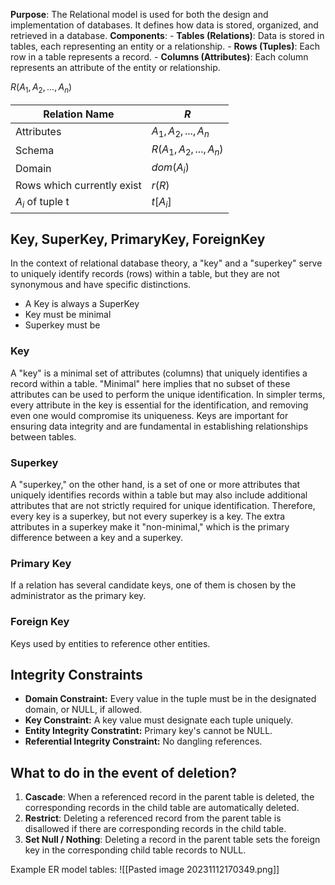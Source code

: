 **Purpose**: The Relational model is used for both the design and implementation of databases. It defines how data is stored, organized, and retrieved in a database.
**Components**:
    - **Tables (Relations)**: Data is stored in tables, each representing an entity or a relationship.
    - **Rows (Tuples)**: Each row in a table represents a record.
    - **Columns (Attributes)**: Each column represents an attribute of the entity or relationship.


$R(A_1, A_2, ... , A_n)$

| Relation Name              | $R$                     |
|----------------------------|-------------------------|
| Attributes                 | $A_1, A_2, ... , A_n$   |
| Schema                     | $R(A_1, A_2, ..., A_n)$ |
| Domain                     | $dom(A_i)$              |
| Rows which currently exist | $r(R)$                  |
| $A_i$ of tuple t           | $t[A_i]$                |

## Key, SuperKey, PrimaryKey, ForeignKey
In the context of relational database theory, a "key" and a "superkey" serve to uniquely identify records (rows) within a table, but they are not synonymous and have specific distinctions.
* A Key is always a SuperKey
* Key must be minimal
* Superkey must be
### Key
A "key" is a minimal set of attributes (columns) that uniquely identifies a record within a table. "Minimal" here implies that no subset of these attributes can be used to perform the unique identification. In simpler terms, every attribute in the key is essential for the identification, and removing even one would compromise its uniqueness. Keys are important for ensuring data integrity and are fundamental in establishing relationships between tables.
### Superkey
A "superkey," on the other hand, is a set of one or more attributes that uniquely identifies records within a table but may also include additional attributes that are not strictly required for unique identification. Therefore, every key is a superkey, but not every superkey is a key. The extra attributes in a superkey make it "non-minimal," which is the primary difference between a key and a superkey.
### Primary Key
If a relation has several candidate keys, one of them is chosen by the administrator as the primary key.
### Foreign Key
Keys used by entities to reference other entities.

## Integrity Constraints
* **Domain Constraint:** Every value in the tuple must be in the designated domain, or NULL, if allowed.
* **Key Constraint:** A key value must designate each tuple uniquely.
* **Entity Integrity Constratint:** Primary key's cannot be NULL.
* **Referential Integrity Constraint:** No dangling references.

## What to do in the event of deletion?
1. **Cascade**: When a referenced record in the parent table is deleted, the corresponding records in the child table are automatically deleted.
2. **Restrict**: Deleting a referenced record from the parent table is disallowed if there are corresponding records in the child table.
3. **Set Null / Nothing**: Deleting a record in the parent table sets the foreign key in the corresponding child table records to NULL.

Example ER model tables:
![[Pasted image 20231112170349.png]]

